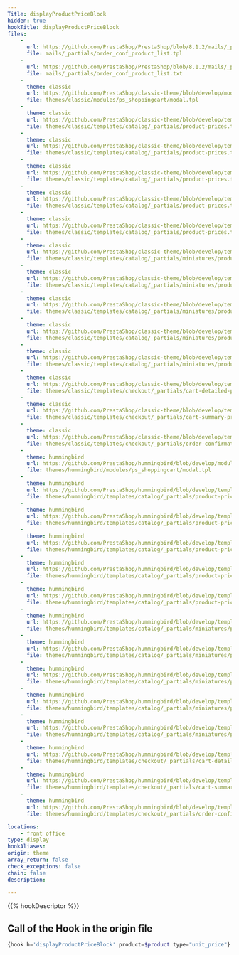 ```yaml
---
Title: displayProductPriceBlock
hidden: true
hookTitle: displayProductPriceBlock
files:
    -
      url: https://github.com/PrestaShop/PrestaShop/blob/8.1.2/mails/_partials/order_conf_product_list.tpl
      file: mails/_partials/order_conf_product_list.tpl
    -
      url: https://github.com/PrestaShop/PrestaShop/blob/8.1.2/mails/_partials/order_conf_product_list.txt
      file: mails/_partials/order_conf_product_list.txt
    -
      theme: classic
      url: https://github.com/PrestaShop/classic-theme/blob/develop/modules/ps_shoppingcart/modal.tpl
      file: themes/classic/modules/ps_shoppingcart/modal.tpl
    -
      theme: classic
      url: https://github.com/PrestaShop/classic-theme/blob/develop/templates/catalog/_partials/product-prices.tpl
      file: themes/classic/templates/catalog/_partials/product-prices.tpl
    -
      theme: classic
      url: https://github.com/PrestaShop/classic-theme/blob/develop/templates/catalog/_partials/product-prices.tpl
      file: themes/classic/templates/catalog/_partials/product-prices.tpl
    -
      theme: classic
      url: https://github.com/PrestaShop/classic-theme/blob/develop/templates/catalog/_partials/product-prices.tpl
      file: themes/classic/templates/catalog/_partials/product-prices.tpl
    -
      theme: classic
      url: https://github.com/PrestaShop/classic-theme/blob/develop/templates/catalog/_partials/product-prices.tpl
      file: themes/classic/templates/catalog/_partials/product-prices.tpl
    -
      theme: classic
      url: https://github.com/PrestaShop/classic-theme/blob/develop/templates/catalog/_partials/product-prices.tpl
      file: themes/classic/templates/catalog/_partials/product-prices.tpl
    -
      theme: classic
      url: https://github.com/PrestaShop/classic-theme/blob/develop/templates/catalog/_partials/miniatures/product.tpl
      file: themes/classic/templates/catalog/_partials/miniatures/product.tpl
    -
      theme: classic
      url: https://github.com/PrestaShop/classic-theme/blob/develop/templates/catalog/_partials/miniatures/product.tpl
      file: themes/classic/templates/catalog/_partials/miniatures/product.tpl
    -
      theme: classic
      url: https://github.com/PrestaShop/classic-theme/blob/develop/templates/catalog/_partials/miniatures/product.tpl
      file: themes/classic/templates/catalog/_partials/miniatures/product.tpl
    -
      theme: classic
      url: https://github.com/PrestaShop/classic-theme/blob/develop/templates/catalog/_partials/miniatures/product.tpl
      file: themes/classic/templates/catalog/_partials/miniatures/product.tpl
    -
      theme: classic
      url: https://github.com/PrestaShop/classic-theme/blob/develop/templates/catalog/_partials/miniatures/product.tpl
      file: themes/classic/templates/catalog/_partials/miniatures/product.tpl
    -
      theme: classic
      url: https://github.com/PrestaShop/classic-theme/blob/develop/templates/checkout/_partials/cart-detailed-product-line.tpl
      file: themes/classic/templates/checkout/_partials/cart-detailed-product-line.tpl
    -
      theme: classic
      url: https://github.com/PrestaShop/classic-theme/blob/develop/templates/checkout/_partials/cart-summary-product-line.tpl
      file: themes/classic/templates/checkout/_partials/cart-summary-product-line.tpl
    -
      theme: classic
      url: https://github.com/PrestaShop/classic-theme/blob/develop/templates/checkout/_partials/order-confirmation-table.tpl
      file: themes/classic/templates/checkout/_partials/order-confirmation-table.tpl
    -
      theme: hummingbird
      url: https://github.com/PrestaShop/hummingbird/blob/develop/modules/ps_shoppingcart/modal.tpl
      file: themes/hummingbird/modules/ps_shoppingcart/modal.tpl
    -
      theme: hummingbird
      url: https://github.com/PrestaShop/hummingbird/blob/develop/templates/catalog/_partials/product-prices.tpl
      file: themes/hummingbird/templates/catalog/_partials/product-prices.tpl
    -
      theme: hummingbird
      url: https://github.com/PrestaShop/hummingbird/blob/develop/templates/catalog/_partials/product-prices.tpl
      file: themes/hummingbird/templates/catalog/_partials/product-prices.tpl
    -
      theme: hummingbird
      url: https://github.com/PrestaShop/hummingbird/blob/develop/templates/catalog/_partials/product-prices.tpl
      file: themes/hummingbird/templates/catalog/_partials/product-prices.tpl
    -
      theme: hummingbird
      url: https://github.com/PrestaShop/hummingbird/blob/develop/templates/catalog/_partials/product-prices.tpl
      file: themes/hummingbird/templates/catalog/_partials/product-prices.tpl
    -
      theme: hummingbird
      url: https://github.com/PrestaShop/hummingbird/blob/develop/templates/catalog/_partials/product-prices.tpl
      file: themes/hummingbird/templates/catalog/_partials/product-prices.tpl
    -
      theme: hummingbird
      url: https://github.com/PrestaShop/hummingbird/blob/develop/templates/catalog/_partials/miniatures/product.tpl
      file: themes/hummingbird/templates/catalog/_partials/miniatures/product.tpl
    -
      theme: hummingbird
      url: https://github.com/PrestaShop/hummingbird/blob/develop/templates/catalog/_partials/miniatures/product.tpl
      file: themes/hummingbird/templates/catalog/_partials/miniatures/product.tpl
    -
      theme: hummingbird
      url: https://github.com/PrestaShop/hummingbird/blob/develop/templates/catalog/_partials/miniatures/product.tpl
      file: themes/hummingbird/templates/catalog/_partials/miniatures/product.tpl
    -
      theme: hummingbird
      url: https://github.com/PrestaShop/hummingbird/blob/develop/templates/catalog/_partials/miniatures/product.tpl
      file: themes/hummingbird/templates/catalog/_partials/miniatures/product.tpl
    -
      theme: hummingbird
      url: https://github.com/PrestaShop/hummingbird/blob/develop/templates/catalog/_partials/miniatures/product.tpl
      file: themes/hummingbird/templates/catalog/_partials/miniatures/product.tpl
    -
      theme: hummingbird
      url: https://github.com/PrestaShop/hummingbird/blob/develop/templates/checkout/_partials/cart-detailed-product-line.tpl
      file: themes/hummingbird/templates/checkout/_partials/cart-detailed-product-line.tpl
    -
      theme: hummingbird
      url: https://github.com/PrestaShop/hummingbird/blob/develop/templates/checkout/_partials/cart-summary-product-line.tpl
      file: themes/hummingbird/templates/checkout/_partials/cart-summary-product-line.tpl
    -
      theme: hummingbird
      url: https://github.com/PrestaShop/hummingbird/blob/develop/templates/checkout/_partials/order-confirmation-table.tpl
      file: themes/hummingbird/templates/checkout/_partials/order-confirmation-table.tpl

locations:
    - front office
type: display
hookAliases: 
origin: theme
array_return: false
check_exceptions: false
chain: false
description: 

---
```


{{% hookDescriptor %}}

## Call of the Hook in the origin file

```php
{hook h='displayProductPriceBlock' product=$product type="unit_price"}
```
